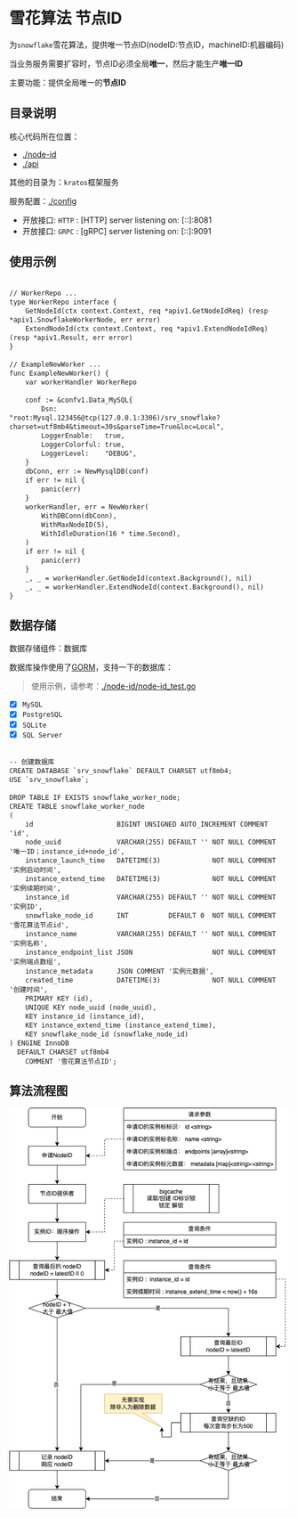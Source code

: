 # 雪花算法 节点ID

为`snowflake`雪花算法，提供唯一节点ID(nodeID:节点ID，machineID:机器编码)

当业务服务需要扩容时，节点ID必须全局**唯一**，然后才能生产**唯一ID**

主要功能：提供全局唯一的**节点ID**

## 目录说明

核心代码所在位置： 

- [./node-id](./node-id)
- [./api](./api)

其他的目录为：`kratos`框架服务

服务配置：[./config](./configs)

- 开放接口: `HTTP` : [HTTP] server listening on: [::]:8081
- 开放接口: `GRPC` : [gRPC] server listening on: [::]:9091

## 使用示例

```text

// WorkerRepo ...
type WorkerRepo interface {
	GetNodeId(ctx context.Context, req *apiv1.GetNodeIdReq) (resp *apiv1.SnowflakeWorkerNode, err error)
	ExtendNodeId(ctx context.Context, req *apiv1.ExtendNodeIdReq) (resp *apiv1.Result, err error)
}

// ExampleNewWorker ...
func ExampleNewWorker() {
	var workerHandler WorkerRepo

	conf := &confv1.Data_MySQL{
		Dsn:            "root:Mysql.123456@tcp(127.0.0.1:3306)/srv_snowflake?charset=utf8mb4&timeout=30s&parseTime=True&loc=Local",
		LoggerEnable:   true,
		LoggerColorful: true,
		LoggerLevel:    "DEBUG",
	}
	dbConn, err := NewMysqlDB(conf)
	if err != nil {
		panic(err)
	}
	workerHandler, err = NewWorker(
		WithDBConn(dbConn),
		WithMaxNodeID(5),
		WithIdleDuration(16 * time.Second),
	)
	if err != nil {
		panic(err)
	}
	_, _ = workerHandler.GetNodeId(context.Background(), nil)
	_, _ = workerHandler.ExtendNodeId(context.Background(), nil)
}
```

## 数据存储

数据存储组件：数据库

数据库操作使用了[GORM](https://gorm.io/)，支持一下的数据库：

> 使用示例，请参考：[./node-id/node-id_test.go](node-id/node-id_test.go)

- [x] `MySQL`
- [x] `PostgreSQL`
- [x] `SQLite`
- [x] `SQL Server`

```mysql

-- 创建数据库
CREATE DATABASE `srv_snowflake` DEFAULT CHARSET utf8mb4;
USE `srv_snowflake`;

DROP TABLE IF EXISTS snowflake_worker_node;
CREATE TABLE snowflake_worker_node
(
    id                     BIGINT UNSIGNED AUTO_INCREMENT COMMENT 'id',
    node_uuid              VARCHAR(255) DEFAULT '' NOT NULL COMMENT '唯一ID；instance_id+node_id',
    instance_launch_time   DATETIME(3)             NOT NULL COMMENT '实例启动时间',
    instance_extend_time   DATETIME(3)             NOT NULL COMMENT '实例续期时间',
    instance_id            VARCHAR(255) DEFAULT '' NOT NULL COMMENT '实例ID',
    snowflake_node_id      INT          DEFAULT 0  NOT NULL COMMENT '雪花算法节点id',
    instance_name          VARCHAR(255) DEFAULT '' NOT NULL COMMENT '实例名称',
    instance_endpoint_list JSON                    NOT NULL COMMENT '实例端点数组',
    instance_metadata      JSON COMMENT '实例元数据',
    created_time           DATETIME(3)             NOT NULL COMMENT '创建时间',
    PRIMARY KEY (id),
    UNIQUE KEY node_uuid (node_uuid),
    KEY instance_id (instance_id),
    KEY instance_extend_time (instance_extend_time),
    KEY snowflake_node_id (snowflake_node_id)
) ENGINE InnoDB
  DEFAULT CHARSET utf8mb4
    COMMENT '雪花算法节点ID';

```

## 算法流程图

![雪花算法ID节点颁发流程图](./statics/雪花算法ID节点颁发流程图@开广.drawio.png)